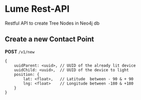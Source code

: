 # Lume Rest-API

Restful API to create Tree Nodes in Neo4j db

## Create a new Contact Point

**POST** `/v1/new`

```jsonc
{
    uuidParent: <uuid>, // UUID of the already lit device
    uuidChild: <uuid>,  // UUID of the device to light
    position: {
        lat: <float>,   // Latitude  between - 90 & + 90
        lng: <float>    // Longitude between -180 & +180
    }
}
```
